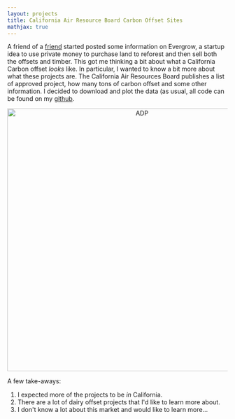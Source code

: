 ```yaml
---
layout: projects 
title: California Air Resource Board Carbon Offset Sites 
mathjax: true
---
```


A friend of a [friend](https://james27.com/) started posted some information on Evergrow, a startup idea to use private money to purchase land to reforest and then sell both the offsets and timber. This got me thinking a bit about what a California Carbon offset _looks_ like. In particular, I wanted to know a bit more about what these projects are. The California Air Resources Board publishes a list of approved project, how many tons of carbon offset and some other information. I decided to download and plot the data (as usual, all code can be found on my [github](https://github.com/NickRoss/ARB). 

<div>
    <a href="https://plotly.com/~kejnn/80/" target="_blank" title="ADP" style="display: block; text-align: center;"><img src="https://plotly.com/~kejnn/80.png" alt="ADP" style="max-width: 100%;width: 600px;"  width="600" onerror="this.onerror=null;this.src='https://plotly.com/404.png';" /></a>
    <script data-plotly="kejnn:80" src="https://plotly.com/embed.js" async></script>
</div>

A few take-aways:
1. I expected more of the projects to be _in_ California.
1. There are a lot of dairy offset projects that I'd like to learn more about.
1. I don't know a lot about this market and would like to learn more...

